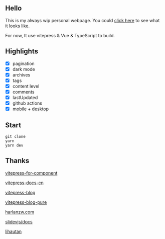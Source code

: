## Hello

This is my always wip personal webpage. You could [click here](http://clark-cui.top) to see what it looks like. 

For now, It use vitepress & Vue & TypeScript to build.

## Highlights

- [x] pagination
- [x] dark mode
- [x] archives
- [x] tags
- [x] content level
- [x] comments
- [x] lastUpdated
- [x] github actions
- [x] mobile + desktop 

## Start

```shell
git clone
yarn
yarn dev
```

## Thanks

[vitepress-for-component](https://github.com/dewfall123/vitepress-for-component)

[vitepress-docs-cn](https://github.com/docschina/vitepress-docs-cn)

[vitepress-blog](https://github.com/Moking1997/vitepress-blog)

[vitepress-blog-pure](https://github.com/airene/vitepress-blog-pure)

[harlanzw.com](https://github.com/harlan-zw/harlanzw.com)

[slidevjs/docs](https://github.com/slidevjs/docs)

[lihautan](https://lihautan.com/)
